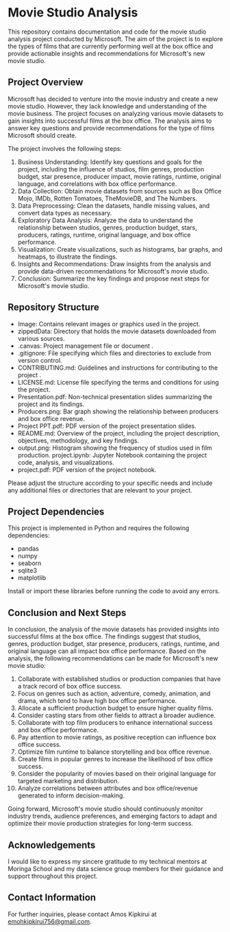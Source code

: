 # Movie Studio Analysis

This repository contains documentation and code for the movie studio analysis project conducted by Microsoft. The aim of the project is to explore the types of films that are currently performing well at the box office and provide actionable insights and recommendations for Microsoft's new movie studio.

## Project Overview
Microsoft has decided to venture into the movie industry and create a new movie studio. However, they lack knowledge and understanding of the movie business. The project focuses on analyzing various movie datasets to gain insights into successful films at the box office. The analysis aims to answer key questions and provide recommendations for the type of films Microsoft should create.

The project involves the following steps:

1. Business Understanding: Identify key questions and goals for the project, including the influence of studios, film genres, production budget, star presence, producer impact, movie ratings, runtime, original language, and correlations with box office performance.
2. Data Collection: Obtain movie datasets from sources such as Box Office Mojo, IMDb, Rotten Tomatoes, TheMovieDB, and The Numbers.
3. Data Preprocessing: Clean the datasets, handle missing values, and convert data types as necessary.
4. Exploratory Data Analysis: Analyze the data to understand the relationship between studios, genres, production budget, stars, producers, ratings, runtime, original language, and box office performance.
5. Visualization: Create visualizations, such as histograms, bar graphs, and heatmaps, to illustrate the findings.
6. Insights and Recommendations: Draw insights from the analysis and provide data-driven recommendations for Microsoft's movie studio.
7. Conclusion: Summarize the key findings and propose next steps for Microsoft's movie studio.

## Repository Structure

- Image: Contains relevant images or graphics used in the project.
- zippedData: Directory that holds the movie datasets downloaded from various sources.
- .canvas: Project management file or document .
- .gitignore: File specifying which files and directories to exclude from version control.
- CONTRIBUTING.md: Guidelines and instructions for contributing to the project .
- LICENSE.md: License file specifying the terms and conditions for using the project.
- Presentation.pdf: Non-technical presentation slides summarizing the project and its findings.
- Producers.png: Bar graph showing the relationship between producers and box office revenue.
- Project PPT.pdf: PDF version of the project presentation slides.
- README.md: Overview of the project, including the project description, objectives, methodology, and key findings.
- output.png: Histogram showing the frequency of studios used in film production.
  project.ipynb: Jupyter Notebook containing the project code, analysis, and visualizations.
- project.pdf: PDF version of the project notebook.

Please adjust the structure according to your specific needs and include any additional files or directories that are relevant to your project.

## Project Dependencies
This project is implemented in Python and requires the following dependencies:

- pandas
- numpy
- seaborn
- sqlite3
- matplotlib

Install or import these libraries before running the code to avoid any errors.

## Conclusion and Next Steps
In conclusion, the analysis of the movie datasets has provided insights into successful films at the box office. The findings suggest that studios, genres, production budget, star presence, producers, ratings, runtime, and original language can all impact box office performance. Based on the analysis, the following recommendations can be made for Microsoft's new movie studio:

1. Collaborate with established studios or production companies that have a track record of box office success.
2. Focus on genres such as action, adventure, comedy, animation, and drama, which tend to have high box office performance.
3. Allocate a sufficient production budget to ensure higher quality films.
4. Consider casting stars from other fields to attract a broader audience.
5. Collaborate with top film producers to enhance international success and box office performance.
6. Pay attention to movie ratings, as positive reception can influence box office success.
7. Optimize film runtime to balance storytelling and box office revenue.
8. Create films in popular genres to increase the likelihood of box office success.
9. Consider the popularity of movies based on their original language for targeted marketing and distribution.
10. Analyze correlations between attributes and box office/revenue generated to inform decision-making.

Going forward, Microsoft's movie studio should continuously monitor industry trends, audience preferences, and emerging factors to adapt and optimize their movie production strategies for long-term success.

## Acknowledgements
I would like to express my sincere gratitude to my technical mentors at Moringa School and my data science group members for their guidance and support throughout this project.

## Contact Information
For further inquiries, please contact Amos Kipkirui at emohkipkirui756@gmail.com.
